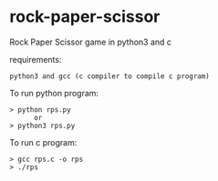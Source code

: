 # rock-paper-scissor
Rock Paper Scissor game in python3 and c

requirements:
    
    python3 and gcc (c compiler to compile c program)

To run python program:
    
    > python rps.py
          or
    > python3 rps.py

To run c program:

    > gcc rps.c -o rps
    > ./rps
